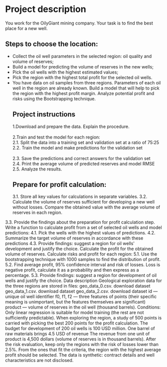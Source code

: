 <h1>Project description</h1>
You work for the OilyGiant mining company. Your task is to find the best place for a new well.

<h2>Steps to choose the location:</h2>
<ul><li>Collect the oil well parameters in the selected region: oil quality and volume of reserves;</li>
<li>Build a model for predicting the volume of reserves in the new wells;</li>
<li>Pick the oil wells with the highest estimated values;</li>
<li>Pick the region with the highest total profit for the selected oil wells.</li>
<li>You have data on oil samples from three regions. Parameters of each oil well in the region are already known. Build a model that will help to pick the region with the highest profit margin. Analyze potential profit and risks using the Bootstrapping technique.

<h2>Project instructions</h2>
1.Download and prepare the data. Explain the procedure.<br><br>
2.Train and test the model for each region:<br>
   2.1. Split the data into a training set and validation set at a ratio of 75:25<br>
   2.2. Train the model and make predictions for the validation set<br><br>
   2.3. Save the predictions and correct answers for the validation set<br>
   2.4. Print the average volume of predicted reserves and model RMSE<br>
   2.5. Analyze the results.<br>
<h2>Prepare for profit calculation:</h2>
3.1. Store all key values for calculations in separate variables.
3.2. Calculate the volume of reserves sufficient for developing a new well without losses. Compare the obtained value with the average volume of reserves in each region.</ul></li>
3.3. Provide the findings about the preparation for profit calculation step.
Write a function to calculate profit from a set of selected oil wells and model predictions:
4.1. Pick the wells with the highest values of predictions.
4.2. Summarize the target volume of reserves in accordance with these predictions
4.3. Provide findings: suggest a region for oil wells' development and justify the choice. Calculate the profit for the obtained volume of reserves.
Calculate risks and profit for each region:
5.1. Use the bootstrapping technique with 1000 samples to find the distribution of profit.
5.2. Find average profit, 95% confidence interval and risk of losses. Loss is negative profit, calculate it as a probability and then express as a percentage.
5.3. Provide findings: suggest a region for development of oil wells and justify the choice.
Data description
Geological exploration data for the three regions are stored in files:
geo_data_0.csv. download dataset
geo_data_1.csv. download dataset
geo_data_2.csv. download dataset
id — unique oil well identifier
f0, f1, f2 — three features of points (their specific meaning is unimportant, but the features themselves are significant)
product — volume of reserves in the oil well (thousand barrels).
Conditions:
Only linear regression is suitable for model training (the rest are not sufficiently predictable).
When exploring the region, a study of 500 points is carried with picking the best 200 points for the profit calculation.
The budget for development of 200 oil wells is 100 USD million.
One barrel of raw materials brings 4.5 USD of revenue The revenue from one unit of product is 4,500 dollars (volume of reserves is in thousand barrels).
After the risk evaluation, keep only the regions with the risk of losses lower than 2.5%. From the ones that fit the criteria, the region with the highest average profit should be selected.
The data is synthetic: contract details and well characteristics are not disclosed.
